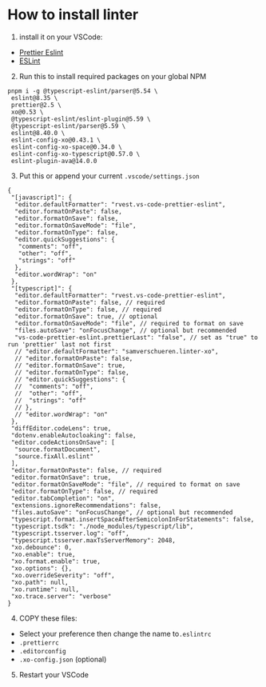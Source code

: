 # How to install linter

1. install it on your VSCode:

- [Prettier Eslint](https://marketplace.visualstudio.com/items?itemName=rvest.vs-code-prettier-eslint)
- [ESLint](https://marketplace.visualstudio.com/items?itemName=dbaeumer.vscode-eslint)

2. Run this to install required packages on your global NPM

```shellcript
pnpm i -g @typescript-eslint/parser@5.54 \
 eslint@8.35 \
 prettier@2.5 \
 xo@0.53 \
 @typescript-eslint/eslint-plugin@5.59 \
 @typescript-eslint/parser@5.59 \
 eslint@8.40.0 \
 eslint-config-xo@0.43.1 \
 eslint-config-xo-space@0.34.0 \
 eslint-config-xo-typescript@0.57.0 \
 eslint-plugin-ava@14.0.0
```

3. Put this or append your current `.vscode/settings.json`

```jsondoc
{
 "[javascript]": {
  "editor.defaultFormatter": "rvest.vs-code-prettier-eslint",
  "editor.formatOnPaste": false,
  "editor.formatOnSave": false,
  "editor.formatOnSaveMode": "file",
  "editor.formatOnType": false,
  "editor.quickSuggestions": {
   "comments": "off",
   "other": "off",
   "strings": "off"
  },
  "editor.wordWrap": "on"
 },
 "[typescript]": {
  "editor.defaultFormatter": "rvest.vs-code-prettier-eslint",
  "editor.formatOnPaste": false, // required
  "editor.formatOnType": false, // required
  "editor.formatOnSave": true, // optional
  "editor.formatOnSaveMode": "file", // required to format on save
  "files.autoSave": "onFocusChange", // optional but recommended
  "vs-code-prettier-eslint.prettierLast": "false", // set as "true" to run 'prettier' last not first
  // "editor.defaultFormatter": "samverschueren.linter-xo",
  // "editor.formatOnPaste": false,
  // "editor.formatOnSave": true,
  // "editor.formatOnType": false,
  // "editor.quickSuggestions": {
  //  "comments": "off",
  //  "other": "off",
  //  "strings": "off"
  // },
  // "editor.wordWrap": "on"
 },
 "diffEditor.codeLens": true,
 "dotenv.enableAutocloaking": false,
 "editor.codeActionsOnSave": [
  "source.formatDocument",
  "source.fixAll.eslint"
 ],
 "editor.formatOnPaste": false, // required
 "editor.formatOnSave": true,
 "editor.formatOnSaveMode": "file", // required to format on save
 "editor.formatOnType": false, // required
 "editor.tabCompletion": "on",
 "extensions.ignoreRecommendations": false,
 "files.autoSave": "onFocusChange", // optional but recommended
 "typescript.format.insertSpaceAfterSemicolonInForStatements": false,
 "typescript.tsdk": "./node_modules/typescript/lib",
 "typescript.tsserver.log": "off",
 "typescript.tsserver.maxTsServerMemory": 2048,
 "xo.debounce": 0,
 "xo.enable": true,
 "xo.format.enable": true,
 "xo.options": {},
 "xo.overrideSeverity": "off",
 "xo.path": null,
 "xo.runtime": null,
 "xo.trace.server": "verbose"
}
```

4. COPY these files:

- Select your preference then change the name to`.eslintrc`
- `.prettierrc`
- `.editorconfig`
- `.xo-config.json` (optional)

5. Restart your VSCode
